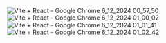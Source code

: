 ![Vite + React - Google Chrome 6_12_2024 00_57_50](https://github.com/user-attachments/assets/737ea5c9-20d0-4908-82f3-9f743e5ec04a)
![Vite + React - Google Chrome 6_12_2024 01_00_02](https://github.com/user-attachments/assets/a3c18f0d-9c73-4169-8a04-858d34079bc7)
![Vite + React - Google Chrome 6_12_2024 01_01_41](https://github.com/user-attachments/assets/00323f78-1959-42c4-b3fd-133b4bcf2866)
![Vite + React - Google Chrome 6_12_2024 01_02_42](https://github.com/user-attachments/assets/f75c5c43-bd19-46b7-a7e8-336e6b563896)
